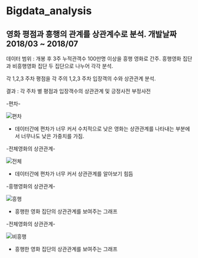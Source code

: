 # Bigdata_analysis

영화 평점과 흥행의 관계를 상관계수로 분석.
개발날짜 2018/03 ~ 2018/07
-------------------------------------------------------------------

데이터 범위 : 개봉 후 3주
	      누적관객수 100만명 이상을 흥행 영화로 간주.
	      흥행영화 집단과 비흥행영화 집단 두 집단으로 나누어 각각 분석.

각 1,2,3 주차 평점을 각 주의 1,2,3 주차 입장객의 수와 상관관계 분석.

결과 : 각 주차 별 평점과 입장객수의 상관관계 및 긍정사전 부정사전 


-편차-

![편차](https://user-images.githubusercontent.com/31503178/64952409-391a0000-d8bb-11e9-8cb9-93383ce791bd.PNG)

- 데이터간에 편차가 너무 커서 수치적으로 낮은 영화는 상관관계를 나타내는 부분에서 너무나도 낮은 가중치를 가짐.

-전체영화의 상관관계-

![전체](https://user-images.githubusercontent.com/31503178/64952430-4800b280-d8bb-11e9-9b89-7a74871389de.PNG)

- 데이터간에 편차가 너무 커서 상관관계를 알아보기 힘듬

-흥행영화의 상관관계-

![흥행](https://user-images.githubusercontent.com/31503178/64952399-328b8880-d8bb-11e9-82ae-88409e59cd34.PNG)

- 흥행한 영화 집단의 상관관계를 보여주는 그래프

-전체영화의 상관관계-

![비흥행](https://user-images.githubusercontent.com/31503178/64952422-3fa87780-d8bb-11e9-809d-4115a6a2fd2c.PNG)

- 흥행한 영화 집단의 상관관계를 보여주는 그래프
